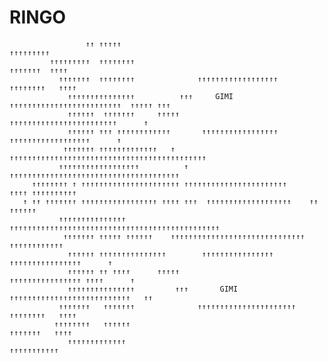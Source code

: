 # RINGO

                     ↑↑ ↑↑↑↑↑                                                ↑↑↑↑↑↑↑↑↑              
             ↑↑↑↑↑↑↑↑↑  ↑↑↑↑↑↑↑↑                                          ↑↑↑↑↑↑↑  ↑↑↑↑             
               ↑↑↑↑↑↑↑  ↑↑↑↑↑↑↑↑              ↑↑↑↑↑↑↑↑↑↑↑↑↑↑↑↑↑↑         ↑↑↑↑↑↑↑↑   ↑↑↑↑            
                 ↑↑↑↑↑↑↑↑↑↑↑↑↑↑↑          ↑↑↑     GIMI  ↑↑↑↑↑↑↑↑↑↑↑↑↑↑↑↑↑↑↑↑↑↑↑↑↑  ↑↑↑↑↑ ↑↑↑        
                 ↑↑↑↑↑↑  ↑↑↑↑↑↑↑     ↑↑↑↑↑                    ↑↑↑↑↑↑↑↑↑↑↑↑↑↑↑↑↑↑↑↑↑↑↑↑      ↑       
                 ↑↑↑↑↑↑ ↑↑↑ ↑↑↑↑↑↑↑↑↑↑↑↑       ↑↑↑↑↑↑↑↑↑↑↑↑↑↑↑↑↑    ↑↑↑↑↑↑↑↑↑↑↑↑↑↑↑↑↑↑      ↑       
                ↑↑↑↑↑↑↑ ↑↑↑↑↑↑↑↑↑↑↑↑↑   ↑ ↑↑↑↑↑↑↑↑↑↑↑↑↑↑↑↑↑↑↑↑↑↑↑↑↑↑↑↑↑↑↑↑↑↑↑↑↑↑↑↑↑↑↑↑              
               ↑↑↑↑↑↑↑↑↑↑↑↑↑↑↑↑↑↑          ↑    ↑↑↑↑↑↑↑↑↑↑↑↑↑↑↑↑↑↑↑↑↑↑↑↑↑↑↑↑↑↑↑↑↑↑↑↑↑↑              
         ↑↑↑↑↑↑↑↑ ↑ ↑↑↑↑↑↑↑↑↑↑↑↑↑↑↑↑↑↑↑↑↑↑ ↑↑↑↑↑↑↑↑↑↑↑↑↑↑↑↑↑↑↑↑↑↑↑     ↑↑↑↑ ↑↑↑↑↑↑↑↑↑↑              
       ↑ ↑↑ ↑↑↑↑↑↑↑ ↑↑↑↑↑↑↑↑↑↑↑↑↑↑↑↑↑ ↑↑↑↑ ↑↑↑  ↑↑↑↑↑↑↑↑↑↑↑↑↑↑↑↑↑↑↑    ↑↑       ↑↑↑↑↑↑              
               ↑↑↑↑↑↑↑↑↑↑↑↑↑↑↑         ↑↑↑↑↑↑↑↑↑↑↑↑↑↑↑↑↑↑↑↑↑↑↑↑↑↑↑↑↑↑↑↑↑↑↑↑↑↑↑↑↑↑↑↑↑↑↑              
                ↑↑↑↑↑↑↑ ↑↑↑↑↑ ↑↑↑↑↑↑    ↑↑↑↑↑↑↑↑↑↑↑↑↑↑↑↑↑↑↑↑↑↑↑↑↑↑↑↑↑↑    ↑↑↑↑↑↑↑↑↑↑↑↑              
                 ↑↑↑↑↑↑ ↑↑↑↑↑↑↑↑↑↑↑↑↑↑↑        ↑↑↑↑↑↑↑↑↑↑↑↑↑↑↑↑       ↑↑↑↑↑↑↑↑↑↑↑↑↑↑↑↑      ↑       
                 ↑↑↑↑↑↑ ↑↑ ↑↑↑↑      ↑↑↑↑↑                       ↑↑↑↑↑↑↑↑↑↑↑↑↑↑↑↑ ↑↑↑↑      ↑       
                 ↑↑↑↑↑↑↑↑↑↑↑↑↑↑↑         ↑↑↑       GIMI      ↑↑↑↑↑↑↑↑↑↑↑↑↑↑↑↑↑↑↑↑↑↑↑↑↑↑↑   ↑↑       
               ↑↑↑↑↑↑↑   ↑↑↑↑↑↑↑              ↑↑↑↑↑↑↑↑↑↑↑↑↑↑↑↑↑↑↑↑↑↑     ↑↑↑↑↑↑↑↑   ↑↑↑↑            
              ↑↑↑↑↑↑↑↑   ↑↑↑↑↑↑                                           ↑↑↑↑↑↑↑   ↑↑↑↑            
                 ↑↑↑↑↑↑↑↑↑↑↑↑↑                                              ↑↑↑↑↑↑↑↑↑↑↑             
                                                                                                     
